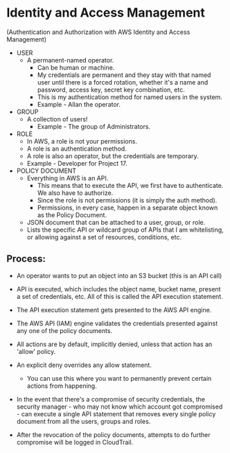 # Identity and Access Management
(Authentication and Authorization with AWS Identity and Access 
Management)
* USER
  * A permanent-named operator.
    * Can be human or machine.
    * My credentials are permanent and they stay with that named user
      until there is a forced rotation, whether it's a name and 
      password, access key, secret key combination, etc.
    * This is my authentication method for named users in the system.
    * Example - Allan the operator.
* GROUP
  * A collection of users! 
    * Example - The group of Administrators.
* ROLE
  * In AWS, a role is not your permissions. 
  * A role is an authentication method.
  * A role is also an operator, but the credentials are temporary.
  * Example - Developer for Project 17.
* POLICY DOCUMENT
  * Everything in AWS is an API. 
    * This means that to execute the API, we first have to 
      authenticate. We also have to authorize.
    * Since the role is not permissions (it is simply the auth method).
    * Permissions, in every case, happen in a separate object known as
      the Policy Document.
  * JSON document that can be attached to a user, group, or role.
  * Lists the specific API or wildcard group of APIs that I am 
    whitelisting, or allowing against a set of resources, conditions,
    etc.

## Process:
* An operator wants to put an object into an S3 bucket (this is an API 
  call)
* API is executed, which includes the object name, bucket name, 
  present a set of credentials, etc. All of this is called the API
  execution statement.
* The API execution statement gets presented to the AWS API engine.
* The AWS API (IAM) engine validates the credentials presented against 
  any one of the policy documents.
* All actions are by default, implicitly denied, unless that action
  has an 'allow' policy.
* An explicit deny overrides any allow statement.
  * You can use this where you want to permanently prevent certain
    actions from happening. 

* In the event that there's a compromise of security credentials, the
  security manager - who may not know which account got compromised -
  can execute a single API statement that removes every single policy
  document from all the users, groups and roles.
* After the revocation of the policy documents, attempts to do further
  compromise will be logged in CloudTrail.

